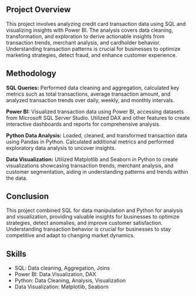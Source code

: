 ## Project Overview
This project involves analyzing credit card transaction data using SQL and visualizing insights with Power BI. 
The analysis covers data cleaning, transformation, and exploration to derive actionable insights from transaction trends, merchant analysis, and cardholder behavior. 
Understanding transaction patterns is crucial for businesses to optimize marketing strategies, detect fraud, and enhance customer experience.

## Methodology
**SQL Queries:**
Performed data cleaning and aggregation, calculated key metrics such as total transactions, average transaction amount, and analyzed transaction trends over daily, weekly, and monthly intervals.

**Power BI:**
Visualized transaction data using Power BI, accessing datasets from Microsoft SQL Server Studio. Utilized DAX and other features to create interactive dashboards and reports for comprehensive analysis.

**Python Data Analysis:**
Loaded, cleaned, and transformed transaction data using Pandas in Python. Calculated additional metrics and performed exploratory data analysis to uncover insights.

**Data Visualization:**
Utilized Matplotlib and Seaborn in Python to create visualizations showcasing transaction trends, merchant analysis, and customer segmentation, aiding in understanding patterns and trends within the data.

## Conclusion
This project combined SQL for data manipulation and Python for analysis and visualization, 
providing valuable insights for businesses to optimize strategies, detect anomalies, and improve customer satisfaction. 
Understanding transaction behavior is crucial for businesses to stay competitive and adapt to changing market dynamics.

## Skills
- SQL: Data cleaning, Aggregation, Joins
- Power BI: Data Visualization, DAX
- Python: Data Cleaning, Analysis, Visualization
- Data Visualization: Matplotlib, Seaborn
